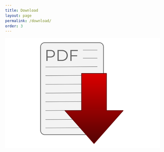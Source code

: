 ```yaml
---
title: Download
layout: page
permalink: /download/
order: 3
---
```

[![Download PDF](/assets/pages/download-pdf.png)](/assets/download/acab.pdf)
